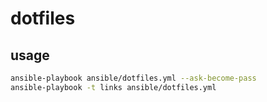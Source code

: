# dotfiles

## usage
```sh
ansible-playbook ansible/dotfiles.yml --ask-become-pass
ansible-playbook -t links ansible/dotfiles.yml
```
